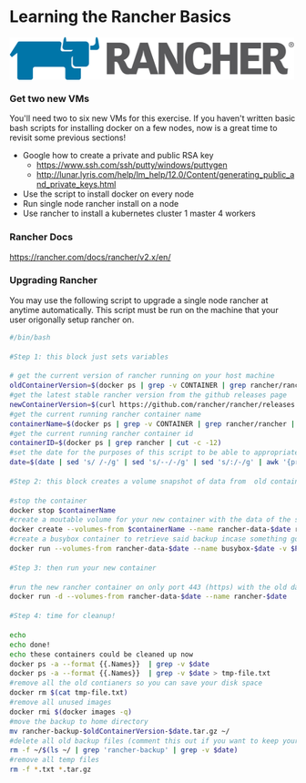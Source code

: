 # Learning the Rancher Basics

<img src="images/rancher-logo-horiz-color.png" width="500" height="75" align="center" />

### Get two new VMs
You'll need two to six new VMs for this exercise. If you haven't written basic bash scripts for installing docker on a few nodes, now is a great time to revisit some previous sections!

* Google how to create a private and public RSA key
  * https://www.ssh.com/ssh/putty/windows/puttygen
  * http://lunar.lyris.com/help/lm_help/12.0/Content/generating_public_and_private_keys.html
* Use the script to install docker on every node
* Run single node rancher install on a node
* Use rancher to install a kubernetes cluster 1 master 4 workers

### Rancher Docs
https://rancher.com/docs/rancher/v2.x/en/

### Upgrading Rancher
You may use the following script to upgrade a single node rancher at anytime automatically. This script must be run on the machine that your user origonally setup rancher on.
```bash
#/bin/bash

#Step 1: this block just sets variables

# get the current version of rancher running on your host machine
oldContainerVersion=$(docker ps | grep -v CONTAINER | grep rancher/rancher | cut -c -42 | cut -c 37-)
#get the latest stable rancher version from the github releases page
newContainerVersion=$(curl https://github.com/rancher/rancher/releases | grep /rancher/rancher/releases/tag | grep -v Please | sed 's/<a href="\/rancher\/rancher\/releases\/tag\///g' | sed 's/".*//g' | grep -v rc | grep -v alpha | grep -v beta | head -n 1 | sed 's/ //g')
#get the current running rancher container name
containerName=$(docker ps | grep -v CONTAINER | grep rancher/rancher | cut -c 128-)
#get the current running rancher container id
containerID=$(docker ps | grep rancher | cut -c -12)
#set the date for the purposes of this script to be able to appropriately label everything and delete old backups
date=$(date | sed 's/ /-/g' | sed 's/--/-/g' | sed 's/:/-/g' | awk '{print tolower($0)}')

#Step 2: this block creates a volume snapshot of data from  old container to new

#stop the container
docker stop $containerName
#create a moutable volume for your new container with the data of the stopped container
docker create --volumes-from $containerName --name rancher-data-$date rancher/rancher:$oldContainerVersion
#create a busybox container to retrieve said backup incase something goes wrong during upgrade
docker run --volumes-from rancher-data-$date --name busybox-$date -v $PWD:/backup busybox tar zcvf /backup/rancher-backup-$oldContainerVersion-$date.tar.gz /var/lib/rancher

#Step 3: then run your new container

#run the new rancher container on only port 443 (https) with the old data being mounted in
docker run -d --volumes-from rancher-data-$date --name rancher-$date   --restart=unless-stopped   -p 443:443     rancher/rancher:$newContainerVersion

#Step 4: time for cleanup!

echo
echo done!
echo these containers could be cleaned up now
docker ps -a --format {{.Names}}  | grep -v $date
docker ps -a --format {{.Names}}  | grep -v $date > tmp-file.txt
#remove all the old contianers so you can save your disk space
docker rm $(cat tmp-file.txt)
#remove all unused images
docker rmi $(docker images -q)
#move the backup to home directory
mv rancher-backup-$oldContainerVersion-$date.tar.gz ~/
#delete all old backup files (comment this out if you want to keep your backups)
rm -f ~/$(ls ~/ | grep 'rancher-backup' | grep -v $date)
#remove all temp files
rm -f *.txt *.tar.gz
```
